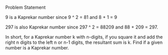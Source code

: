 Problem Statement

9 is a Kaprekar number since 
9 ^ 2 = 81 and 8 + 1 = 9

297 is also Kaprekar number since 
297 ^ 2 = 88209 and 88 + 209 = 297.

In short, for a Kaprekar number k with n-digits, if you square it and add the right n digits to the left n or n-1 digits, the resultant sum is k. 
Find if a given number is a Kaprekar number.